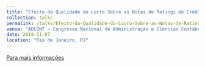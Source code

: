 ```yaml
---
title: "Efeito da Qualidade do Lucro Sobre as Notas de Ratings de Crédito"
collection: talks
permalink: /talks/Efeito-da-Qualidade-do-Lucro-Sobre-as-Notas-de-Ratings-de-Credito
venue: "ADCONT - Congresso Nacional de Administração e Ciências Contábeis / III EMAN Brasil: Environmental and Sustainability Management Accounting Network Brasil / Regional Americas"
date: 2019-11-07
location: "Rio de Janeiro, RJ"
---
```


[Para mais informações](http://adcont.net/index.php/adcont/adcont2019/paper/view/3602/1009)


